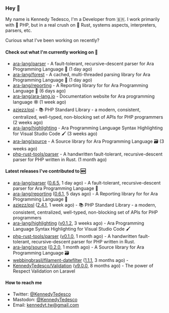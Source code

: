 ### Hey 👋

My name is Kennedy Tedesco, I'm a Developer from 🇧🇷. I work primarily with 🐘 PHP, but in a real crush on 🦀 Rust, systems aspects, interpreters, parsers, etc.

Curious what I've been working on recently?

#### Check out what I'm currently working on 🚀


- [ara-lang/parser](https://github.com/ara-lang/parser) - A fault-tolerant, recursive-descent parser for Ara Programming Language 🌲 (1 day ago)
- [ara-lang/forest](https://github.com/ara-lang/forest) - A cached, multi-threaded parsing library for Ara Programming Language 🍃 (1 day ago)
- [ara-lang/reporting](https://github.com/ara-lang/reporting) - A Reporting library for for Ara Programming Language 📃 (6 days ago)
- [ara-lang/ara-lang.io](https://github.com/ara-lang/ara-lang.io) - Documentation website for Ara programming language 🕸 (1 week ago)
- [azjezz/psl](https://github.com/azjezz/psl) - 📚 PHP Standard Library - a modern, consistent, centralized, well-typed, non-blocking set of APIs for PHP programmers (2 weeks ago)
- [ara-lang/highlighting](https://github.com/ara-lang/highlighting) - Ara Programming Language Syntax Highlighting for Visual Studio Code 🖌 (3 weeks ago)
- [ara-lang/source](https://github.com/ara-lang/source) - A Source library for Ara Programming Language 🗃 (3 weeks ago)
- [php-rust-tools/parser](https://github.com/php-rust-tools/parser) - A handwritten fault-tolerant, recursive-descent parser for PHP written in Rust. (1 month ago)

#### Latest releases I've contributed to 🆕


- [ara-lang/parser](https://github.com/ara-lang/parser) ([0.6.5](https://github.com/ara-lang/parser/releases/tag/0.6.5), 1 day ago) - A fault-tolerant, recursive-descent parser for Ara Programming Language 🌲
- [ara-lang/reporting](https://github.com/ara-lang/reporting) ([0.6.1](https://github.com/ara-lang/reporting/releases/tag/0.6.1), 5 days ago) - A Reporting library for for Ara Programming Language 📃
- [azjezz/psl](https://github.com/azjezz/psl) ([2.4.1](https://github.com/azjezz/psl/releases/tag/2.4.1), 1 week ago) - 📚 PHP Standard Library - a modern, consistent, centralized, well-typed, non-blocking set of APIs for PHP programmers
- [ara-lang/highlighting](https://github.com/ara-lang/highlighting) ([v0.1.2](https://github.com/ara-lang/highlighting/releases/tag/v0.1.2), 3 weeks ago) - Ara Programming Language Syntax Highlighting for Visual Studio Code 🖌
- [php-rust-tools/parser](https://github.com/php-rust-tools/parser) ([v0.1.0](https://github.com/php-rust-tools/parser/releases/tag/v0.1.0), 1 month ago) - A handwritten fault-tolerant, recursive-descent parser for PHP written in Rust.
- [ara-lang/source](https://github.com/ara-lang/source) ([0.2.0](https://github.com/ara-lang/source/releases/tag/0.2.0), 1 month ago) - A Source library for Ara Programming Language 🗃
- [webbingbrasil/filament-datefilter](https://github.com/webbingbrasil/filament-datefilter) ([1.1.1](https://github.com/webbingbrasil/filament-datefilter/releases/tag/1.1.1), 3 months ago) - 
- [KennedyTedesco/Validation](https://github.com/KennedyTedesco/Validation) ([v9.0.0](https://github.com/KennedyTedesco/Validation/releases/tag/v9.0.0), 8 months ago) - The power of Respect Validation on Laravel

#### How to reach me

- Twitter: [@KennedyTedesco](https://twitter.com/KennedyTedesco)
- Mastodon: [@KennedyTedesco](https://fosstodon.org/@KennedyTedesco)
- Email: [kennedyt.tw@gmail.com](mailto://kennedyt.tw@gmail.com)
